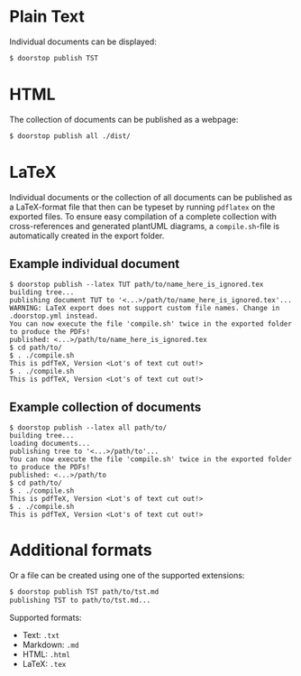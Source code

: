 # Plain Text

Individual documents can be displayed:

```sh
$ doorstop publish TST
```

# HTML

The collection of documents can be published as a webpage:

```sh
$ doorstop publish all ./dist/
```

# LaTeX

Individual documents or the collection of all documents can be published as a LaTeX-format file that then can be typeset by running ```pdflatex``` on the exported files. To ensure easy compilation of a complete collection with cross-references and generated plantUML diagrams, a ```compile.sh```-file is automatically created in the export folder.

## Example individual document
```
$ doorstop publish --latex TUT path/to/name_here_is_ignored.tex
building tree...
publishing document TUT to '<...>/path/to/name_here_is_ignored.tex'...
WARNING: LaTeX export does not support custom file names. Change in .doorstop.yml instead.
You can now execute the file 'compile.sh' twice in the exported folder to produce the PDFs!
published: <...>/path/to/name_here_is_ignored.tex
$ cd path/to/
$ . ./compile.sh
This is pdfTeX, Version <Lot's of text cut out!>
$ . ./compile.sh
This is pdfTeX, Version <Lot's of text cut out!>
```

## Example collection of documents
```
$ doorstop publish --latex all path/to/
building tree...
loading documents...
publishing tree to '<...>/path/to'...
You can now execute the file 'compile.sh' twice in the exported folder to produce the PDFs!
published: <...>/path/to
$ cd path/to/
$ . ./compile.sh
This is pdfTeX, Version <Lot's of text cut out!>
$ . ./compile.sh
This is pdfTeX, Version <Lot's of text cut out!>
```

# Additional formats

Or a file can be created using one of the supported extensions:

```sh
$ doorstop publish TST path/to/tst.md
publishing TST to path/to/tst.md...
```

Supported formats:

- Text: `.txt`
- Markdown: `.md`
- HTML: `.html`
- LaTeX: `.tex`

